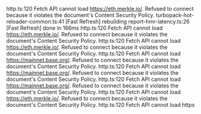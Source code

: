 http.ts:120 Fetch API cannot load https://eth.merkle.io/. Refused to connect because it violates the document's Content Security Policy.
turbopack-hot-reloader-common.ts:41 [Fast Refresh] rebuilding
report-hmr-latency.ts:26 [Fast Refresh] done in 166ms
http.ts:120 Fetch API cannot load https://eth.merkle.io/. Refused to connect because it violates the document's Content Security Policy.
http.ts:120 Fetch API cannot load https://eth.merkle.io/. Refused to connect because it violates the document's Content Security Policy.
http.ts:120 Fetch API cannot load https://mainnet.base.org/. Refused to connect because it violates the document's Content Security Policy.
http.ts:120 Fetch API cannot load https://mainnet.base.org/. Refused to connect because it violates the document's Content Security Policy.
http.ts:120 Fetch API cannot load https://mainnet.base.org/. Refused to connect because it violates the document's Content Security Policy.
http.ts:120 Fetch API cannot load https://eth.merkle.io/. Refused to connect because it violates the document's Content Security Policy.
http.ts:120 Fetch API cannot load https